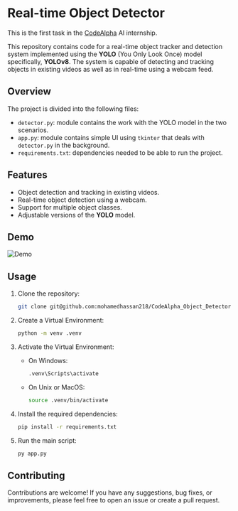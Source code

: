 # Real-time Object Detector

This is the first task in the [CodeAlpha](https://www.codealpha.tech/) AI internship.

This repository contains code for a real-time object tracker and detection system implemented using the **YOLO** (You Only Look Once) model specifically, **YOLOv8**. The system is capable of detecting and tracking objects in existing videos as well as in real-time using a webcam feed.

## Overview

The project is divided into the following files:

- `detector.py`: module contains the work with the YOLO model in the two scenarios.
- `app.py`: module contains simple UI using `tkinter` that deals with `detector.py` in the background.
- `requirements.txt`: dependencies needed to be able to run the project.

## Features

- Object detection and tracking in existing videos.
- Real-time object detection using a webcam.
- Support for multiple object classes.
- Adjustable versions of the **YOLO** model.


## Demo

![Demo](Demo.gif)

## Usage

1. Clone the repository:

    ```bash
    git clone git@github.com:mohamedhassan218/CodeAlpha_Object_Detector.git
    ```
2. Create a Virtual Environment:
    ```bash
    python -m venv .venv
    ```

3. Activate the Virtual Environment:
    - On Windows:
        ```bash
        .venv\Scripts\activate
        ```

    - On Unix or MacOS:
        ```bash
        source .venv/bin/activate
        ```


4. Install the required dependencies:

    ```bash
    pip install -r requirements.txt
    ```

5. Run the main script:

    ```bash
    py app.py
    ```

## Contributing

Contributions are welcome! If you have any suggestions, bug fixes, or improvements, please feel free to open an issue or create a pull request.